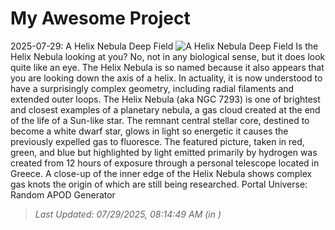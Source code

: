 # My Awesome Project

<!-- APOD Start -->
2025-07-29: A Helix Nebula Deep Field
![A Helix Nebula Deep Field](https://apod.nasa.gov/apod/image/2507/Helix_GC_1080.jpg)
Is the Helix Nebula looking at you? No, not in any biological sense, but it does look quite like an eye. The Helix Nebula is so named because it also appears that you are looking down the axis of a helix. In actuality, it is now understood to have a surprisingly complex geometry, including radial filaments and extended outer loops.  The Helix Nebula (aka NGC 7293) is one of brightest and closest examples of a planetary nebula, a gas cloud created at the end of the life of a Sun-like star. The remnant central stellar core, destined to become a white dwarf star, glows in light so energetic it causes the previously expelled gas to fluoresce. The featured picture, taken in red, green, and blue but highlighted by light emitted primarily by hydrogen was created from 12 hours of exposure through a personal telescope located in Greece.  A close-up of the inner edge of the Helix Nebula shows complex gas knots the origin of which are  still being researched.    Portal Universe: Random APOD Generator
> _Last Updated: 07/29/2025, 08:14:49 AM (in )_
<!-- APOD End -->
